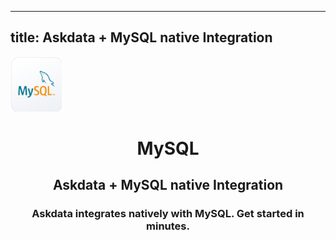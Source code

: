 
  ---
  title: Askdata + MySQL native Integration
  ---

<img class="dataset_icon mx-auto d-block mb-4" width="82" height="88" src="/media/integrations/icons/mysql.png" alt="">
<h1 class="dataset_title" style="text-align: center;">MySQL</h1>
<h2 class="dataset_subtitle" style="text-align: center;">Askdata + MySQL native Integration</h2> 
<h3 class="dataset_description" style="text-align: center;">Askdata integrates natively with  MySQL. Get started in minutes.</h3> 

  